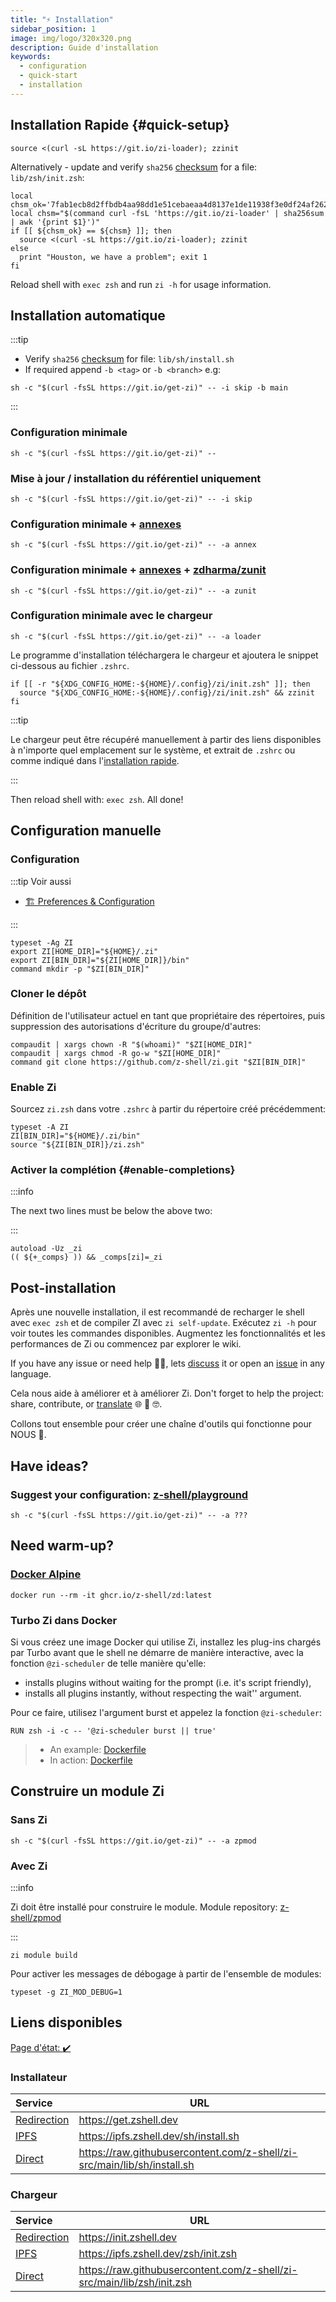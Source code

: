 ```yaml
---
title: "⚡️ Installation"
sidebar_position: 1
image: img/logo/320x320.png
description: Guide d'installation
keywords:
  - configuration
  - quick-start
  - installation
---
```


<!-- @format -->

## <i class="fas fa-spinner fa-spin"></i> Installation Rapide {#quick-setup}

```shell title="~/.zshrc"
source <(curl -sL https://git.io/zi-loader); zzinit
```

Alternatively - update and verify `sha256` [checksum][checksum] for a file: `lib/zsh/init.zsh`:

```shell showLineNumbers title="~/.zshrc"
local chsm_ok='7fab1ecb8d2ffbdb4aa98dd1e51cebaeaa4d8137e1de11938f3e0df24af262bb'
local chsm="$(command curl -fsL 'https://git.io/zi-loader' | sha256sum | awk '{print $1}')"
if [[ ${chsm_ok} == ${chsm} ]]; then
  source <(curl -sL https://git.io/zi-loader); zzinit
else
  print "Houston, we have a problem"; exit 1
fi
```

Reload shell with `exec zsh` and run `zi -h` for usage information.

## <i class="fas fa-spinner fa-spin"></i> Installation automatique

:::tip

- Verify `sha256` [checksum][checksum] for file: `lib/sh/install.sh`
- If required append `-b <tag>` or `-b <branch>` e.g:

```shell
sh -c "$(curl -fsSL https://git.io/get-zi)" -- -i skip -b main
```

:::

### <i class="fa-solid fa-code"></i> Configuration minimale

```shell
sh -c "$(curl -fsSL https://git.io/get-zi)" --
```

### <i class="fa-solid fa-code-compare"></i> Mise à jour / installation du référentiel uniquement

```shell
sh -c "$(curl -fsSL https://git.io/get-zi)" -- -i skip
```

### <i class="fa-solid fa-code-branch"></i> Configuration minimale + <a href="/ecosystem/annexes">annexes</a>

```shell
sh -c "$(curl -fsSL https://git.io/get-zi)" -- -a annex
```

### <i class="fa-solid fa-code-fork"></i> Configuration minimale + <a href="/ecosystem/annexes">annexes</a> + <a href="https://github.com/zdharma/zunit">zdharma/zunit</a>

```shell
sh -c "$(curl -fsSL https://git.io/get-zi)" -- -a zunit
```

### <i class="fa-solid fa-gears"></i> Configuration minimale avec le chargeur

```shell
sh -c "$(curl -fsSL https://git.io/get-zi)" -- -a loader
```

Le programme d'installation téléchargera le chargeur et ajoutera le snippet ci-dessous au fichier `.zshrc`.

```shell showLineNumbers
if [[ -r "${XDG_CONFIG_HOME:-${HOME}/.config}/zi/init.zsh" ]]; then
  source "${XDG_CONFIG_HOME:-${HOME}/.config}/zi/init.zsh" && zzinit
fi
```

:::tip

Le chargeur peut être récupéré manuellement à partir des liens disponibles [](#loader) à n'importe quel emplacement sur le système, et extrait de `.zshrc` ou comme indiqué dans l'[installation rapide](#quick-setup).

:::

Then reload shell with: `exec zsh`. All done!

## <i class="fas fa-spinner fa-spin"></i> Configuration manuelle

### <i class="fa-solid fa-code-branch"></i> Configuration

:::tip Voir aussi

- [🏗 Preferences & Configuration][13]

:::

```shell showLineNumbers
typeset -Ag ZI
export ZI[HOME_DIR]="${HOME}/.zi"
export ZI[BIN_DIR]="${ZI[HOME_DIR]}/bin"
command mkdir -p "$ZI[BIN_DIR]"
```

### <i class="fa-brands fa-git-alt"></i> Cloner le dépôt

Définition de l'utilisateur actuel en tant que propriétaire des répertoires, puis suppression des autorisations d'écriture du groupe/d'autres:

```shell
compaudit | xargs chown -R "$(whoami)" "$ZI[HOME_DIR]"
compaudit | xargs chmod -R go-w "$ZI[HOME_DIR]"
command git clone https://github.com/z-shell/zi.git "$ZI[BIN_DIR]"
```

### <i class="fa-solid fa-circle-nodes"></i> Enable Zi

Sourcez `zi.zsh` dans votre `.zshrc` à partir du répertoire créé précédemment:

```shell showLineNumbers
typeset -A ZI
ZI[BIN_DIR]="${HOME}/.zi/bin"
source "${ZI[BIN_DIR]}/zi.zsh"
```

### <i class="fa-solid fa-circle-nodes"></i> Activer la complétion {#enable-completions}

:::info

The next two lines must be below the above two:

:::

```shell showLineNumbers
autoload -Uz _zi
(( ${+_comps} )) && _comps[zi]=_zi
```

## <i class="fas fa-spinner fa-spin"></i> Post-installation

Après une nouvelle installation, il est recommandé de recharger le shell avec `exec zsh` et de compiler ZI avec `zi self-update`. Exécutez `zi -h` pour voir toutes les commandes disponibles. Augmentez les fonctionnalités et les performances de Zi ou commencez par explorer le wiki.

If you have any issue or need help 🤦‍♂️, lets [discuss][7] it or open an [issue][6] in any language.

Cela nous aide à améliorer et à améliorer Zi. Don't forget to help the project: share, contribute, or [translate][8] 🌐 🥰 🤓.

Collons tout ensemble pour créer une chaîne d'outils qui fonctionne pour NOUS 🚀.

## <i class="fas fa-sync-alt fa-spin"></i> Have ideas?

### <i class="fa-solid fa-list-check"></i> Suggest your configuration: <a href="https://github.com/z-shell/playground">z-shell/playground</a>

```shell
sh -c "$(curl -fsSL https://git.io/get-zi)" -- -a ???
```

## <i class="fas fa-sync-alt fa-spin"></i> Need warm-up?

### <i class="fa-brands fa-docker"></i> <a href="https://github.com/z-shell/zd/pkgs/container/zd">Docker Alpine</a>

```shell
docker run --rm -it ghcr.io/z-shell/zd:latest
```

### <i class="fa-brands fa-docker"></i> Turbo Zi dans Docker

Si vous créez une image Docker qui utilise Zi, installez les plug-ins chargés par Turbo avant que le shell ne démarre de manière interactive, avec la fonction `@zi-scheduler` de telle manière qu'elle:

- installs plugins without waiting for the prompt (i.e. it's script friendly),
- installs all plugins instantly, without respecting the wait'' argument.

Pour ce faire, utilisez l'argument burst et appelez la fonction `@zi-scheduler`:

```docker
RUN zsh -i -c -- '@zi-scheduler burst || true'
```

> - An example: [Dockerfile][11]
> - In action: [Dockerfile][12]

## <i class="fas fa-cog fa-pulse"></i> Construire un module Zi

### <i class="fa-solid fa-compass-drafting"></i> Sans Zi

```shell
sh -c "$(curl -fsSL https://git.io/get-zi)" -- -a zpmod
```

### <i class="fa-solid fa-screwdriver-wrench"></i> Avec Zi

:::info

Zi doit être installé pour construire le module. Module repository: [z-shell/zpmod][9]

:::

```shell
zi module build
```

Pour activer les messages de débogage à partir de l'ensemble de modules:

```shell
typeset -g ZI_MOD_DEBUG=1
```

## <i class="fas fa-sync-alt fa-spin"></i> Liens disponibles

[Page d'état: :heavy_check_mark:][10]

### Installateur

| Service                       | URL                                                                       |
|:----------------------------- | ------------------------------------------------------------------------- |
| [Redirection][get.zshell.dev] | <https://get.zshell.dev>                                                  |
| [IPFS][ipfs.io]               | <https://ipfs.zshell.dev/sh/install.sh>                                   |
| [Direct][direct-install]      | <https://raw.githubusercontent.com/z-shell/zi-src/main/lib/sh/install.sh> |

### Chargeur

| Service                        | URL                                                                      |
|:------------------------------ | ------------------------------------------------------------------------ |
| [Redirection][init.zshell.dev] | <https://init.zshell.dev>                                                |
| [IPFS][ipfs.io]                | <https://ipfs.zshell.dev/zsh/init.zsh>                                   |
| [Direct][direct-init]          | <https://raw.githubusercontent.com/z-shell/zi-src/main/lib/zsh/init.zsh> |

<!-- end-of-file -->
<!-- links -->

[get.zshell.dev]: https://get.zshell.dev
[ipfs.io]: https://ipfs.io
[init.zshell.dev]: https://init.zshell.dev
[direct-init]: https://raw.githubusercontent.com/z-shell/zi-src/main/lib/zsh/init.zsh
[direct-install]: https://raw.githubusercontent.com/z-shell/zi-src/main/lib/sh/install.sh
[checksum]: https://raw.githubusercontent.com/z-shell/zi-src/main/lib/checksum.txt
[6]: https://github.com/z-shell/zi/issues/new/choose
[7]: https://github.com/orgs/z-shell/discussions/new
[8]: https://digitalclouds.crowdin.com/z-shell
[9]: https://github.com/z-shell/zpmod
[10]: https://status.zshell.dev
[11]: https://github.com/robobenklein/configs/blob/master/Dockerfile
[12]: https://github.com/z-shell/playground
[13]: /docs/guides/customization
